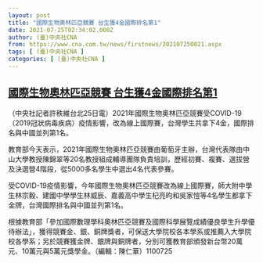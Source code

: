 ```yaml
---
layout: post
title: "國際生物奧林匹亞競賽 台生獲4金國際排名第1"
date: 2021-07-25T02:34:02.000Z
author: (臺)中央社CNA
from: https://www.cna.com.tw/news/firstnews/202107250021.aspx
tags: [ (臺)中央社CNA ]
categories: [ (臺)中央社CNA ]
---
```

<!--1627180442000-->
[國際生物奧林匹亞競賽 台生獲4金國際排名第1](https://www.cna.com.tw/news/firstnews/202107250021.aspx)
------

<div>
<div></div><div class="paragraph"><p>（中央社記者許秩維台北25日電）2021年國際生物奧林匹亞競賽受COVID-19（2019冠狀病毒疾病）疫情影響，改為線上國際賽，台灣學生共拿下4金，國際排名與中國並列第1名。</p><p>教育部今天表示，2021年國際生物奧林匹亞競賽由葡萄牙主辦，台灣代表隊由中山大學教授陳錦翠等20名教授組成輔導團隊負責培訓，歷經初賽、複賽、選拔營及決選營4階段，從5000多名學生中選出4名代表參賽。</p><p>受COVID-19疫情影響，今年國際生物奧林匹亞競賽改為線上國際賽，師大附中學生林宗毅、建國中學學生林威辰、嘉義高中學生杞亮昀和吳家愷等4名學生都拿下金牌，台灣國際排名與中國並列第1名。</p><p>根據教育部「參加國際數理學科奧林匹亞競賽及國際科學展覽成績優良學生升學優待辦法」，獲得競賽金、銀、銅牌獎者，可保送大學院校各本學系或推薦入大學院校各學系；另於競賽獲金牌、銀牌與銅牌者，分別可獲教育部頒發新台幣20萬元、10萬元與5萬元獎學金。（編輯：陳仁華）1100725</p></div>
</div>
